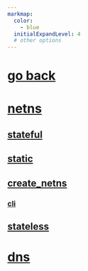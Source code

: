 ```yaml
---
markmap:
  color:
    - blue
  initialExpandLevel: 4
  # other options
---
```


# [go back](../index.html)
# [netns](netns/index.html)
## [stateful](netns/stateful/index.html)
## [static](netns/static/index.html)
## [create_netns](netns/create_netns/index.html)
### [cli](netns/create_netns/cli/index.html)
## [stateless](netns/stateless/index.html)
# [dns](dns/index.html)
